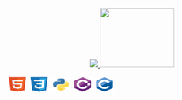 <div align="center">
  <a href="https://github.com/adnadotpy/">
  <img height="150em" src="https://github-readme-stats.vercel.app/api?username=adnadotpy&show_icons=true&theme=buefy&include_all_commits=true&count_private=true"/>
  <img height="120em" width="150em" src="https://github-readme-stats.vercel.app/api/top-langs/?username=adnadotpy&layout=compact&langs_count=7&theme=buefy"/>
</div>
<div style="display: inline_block"><br>
  <img align="center" alt="Adna-HTML" height="30" width="40" src="https://raw.githubusercontent.com/devicons/devicon/master/icons/html5/html5-original.svg">
  <img align="center" alt="Adna-CSS" height="30" width="40" src="https://raw.githubusercontent.com/devicons/devicon/master/icons/css3/css3-original.svg">
  <img align="center" alt="Adna-Python" height="30" width="40" src="https://raw.githubusercontent.com/devicons/devicon/master/icons/python/python-original.svg">
  <img align="center" alt="Adna-Csharp" height="30" width="40" src="https://raw.githubusercontent.com/devicons/devicon/master/icons/csharp/csharp-original.svg">
  <img align="center" alt="Adna-C" height="30" width="40" src="https://raw.githubusercontent.com/devicons/devicon/master/icons/c/c-original.svg">
</div>
